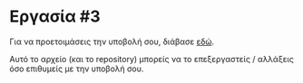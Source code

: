 # Εργασία #3

Για να προετοιμάσεις την υποβολή σου, διάβασε [εδώ](https://progintro.github.io/resources/hw3.pdf).

Αυτό το αρχείο (και το repository) μπορείς να το επεξεργαστείς / αλλάξεις όσο επιθυμείς με την υποβολή σου.
